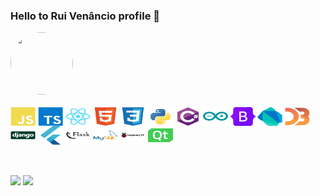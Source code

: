 ### Hello to Rui Venâncio profile 👋

<div>
  <a ref="https://github.com/ruivenancio">
    <img src="https://github.com/ruivenancio.png" style="width: 100px; height: 100px; border-radius: 50px;">
  <!--  <img height="180em" src="https://github-readme-stats.vercel.app/api/top-langs/?username=ruivenancio&langs_count=16&layout=compact"/>-->
  
  <div style="display: inline_block">
    <br>
    <img align="center" alt="JS" height="30" width="40" src="https://github.com/devicons/devicon/blob/master/icons/javascript/javascript-plain.svg">
    <img align="center" alt="TS" height="30" width="40" src="https://github.com/devicons/devicon/blob/master/icons/typescript/typescript-plain.svg">
    <img align="center" alt="React" height="30" width="40" src="https://github.com/devicons/devicon/blob/master/icons/react/react-original.svg">
    <img align="center" alt="HTML" height="30" width="40" src="https://github.com/devicons/devicon/blob/master/icons/html5/html5-original.svg">
    <img align="center" alt="CSS" height="30" width="40" src="https://github.com/devicons/devicon/blob/master/icons/css3/css3-original.svg">
    <img align="center" alt="Python" height="30" width="40" src="https://github.com/devicons/devicon/blob/master/icons/python/python-original.svg">
    <img align="center" alt="C#" height="30" width="40" src="https://github.com/devicons/devicon/blob/master/icons/csharp/csharp-original.svg">
    <img align="center" alt="C#" height="30" width="40" src="https://github.com/devicons/devicon/blob/master/icons/arduino/arduino-original.svg">
    <img align="center" alt="C#" height="30" width="40" src="https://github.com/devicons/devicon/blob/master/icons/bootstrap/bootstrap-original.svg">
    <img align="center" alt="C#" height="30" width="40" src="https://github.com/devicons/devicon/blob/master/icons/dart/dart-original.svg">
    <img align="center" alt="C#" height="30" width="40" src="https://github.com/devicons/devicon/blob/master/icons/d3js/d3js-original.svg">
    <img align="center" alt="C#" height="30" width="40" src="https://github.com/devicons/devicon/blob/master/icons/django/django-original.svg">
    <img align="center" alt="C#" height="30" width="40" src="https://github.com/devicons/devicon/blob/master/icons/flutter/flutter-original.svg">
    <img align="center" alt="C#" height="30" width="40" src="https://github.com/devicons/devicon/blob/master/icons/flask/flask-original-wordmark.svg">
    <img align="center" alt="C#" height="30" width="40" src="https://github.com/devicons/devicon/blob/master/icons/mysql/mysql-original-wordmark.svg">
    <img align="center" alt="C#" height="30" width="40" src="https://github.com/devicons/devicon/blob/master/icons/raspberrypi/raspberrypi-original-wordmark.svg">
    <img align="center" alt="C#" height="30" width="40" src="https://github.com/devicons/devicon/blob/master/icons/qt/qt-original.svg">
  </div>

  ##
    
  <div style="display: inline_block">
    <br>
    <a href="https://www.instagram.com/rjrvenancio" target"_blank"><img align="center" src="https://img.shields.io/badge/Instagram-E4405F?style=for-the-badge&logo=instagram&logoColor=white"></a>
    <a href="https://www.linkedin.com/in/ruivenancio/" target"_blank"><img align="center" src="https://img.shields.io/badge/LinkedIn-0077B5?style=for-the-badge&logo=linkedin&logoColor=white"></a>
  </div>
    
</div>
  <!--
**ruivenancio/ruivenancio** is a ✨ _special_ ✨ repository because its `README.md` (this file) appears on your GitHub profile.

Here are some ideas to get you started:

- 🔭 I’m currently working on ...
- 🌱 I’m currently learning ...
- 👯 I’m looking to collaborate on ...
- 🤔 I’m looking for help with ...
- 💬 Ask me about ...
- 📫 How to reach me: ...
- 😄 Pronouns: ...
- ⚡ Fun fact: ...
-->
